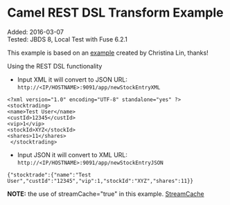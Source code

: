 Camel REST DSL Transform Example
===

Added: 2016-03-07  
Tested: JBDS 8, Local Test with Fuse 6.2.1  

This example is based on an [example](http://wei-meilin.blogspot.com/2015/07/jboss-fuse-updated-camel-101-labs.html) created by Christina Lin, thanks!  

Using the REST DSL functionality
* Input XML it will convert to JSON
URL: `http://<IP/HOSTNAME>:9091/app/newStockEntryXML`  
```
<?xml version="1.0" encoding="UTF-8" standalone="yes" ?>
<stocktrading>
<name>Test User</name>
<custId>12345</custId>
<vip>1</vip>
<stockId>XYZ</stockId>
<shares>11</shares>
 </stocktrading>
```
* Input JSON it will convert to XML
URL: `http://<IP/HOSTNAME>:9091/app/newStockEntryJSON`  
```
{"stocktrade":{"name":"Test User","custId":"12345","vip":1,"stockId":"XYZ","shares":11}}
```



**NOTE:** the use of streamCache="true" in this example.  [StreamCache](http://camel.apache.org/stream-caching.html)



